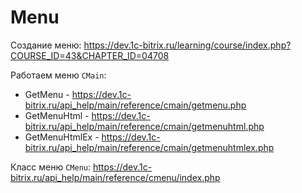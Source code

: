 # Menu
Создание меню: https://dev.1c-bitrix.ru/learning/course/index.php?COURSE_ID=43&CHAPTER_ID=04708

Работаем меню `CMain`:
- GetMenu - https://dev.1c-bitrix.ru/api_help/main/reference/cmain/getmenu.php
- GetMenuHtml - https://dev.1c-bitrix.ru/api_help/main/reference/cmain/getmenuhtml.php
- GetMenuHtmlEx - https://dev.1c-bitrix.ru/api_help/main/reference/cmain/getmenuhtmlex.php

Класс меню `CMenu`: https://dev.1c-bitrix.ru/api_help/main/reference/cmenu/index.php
